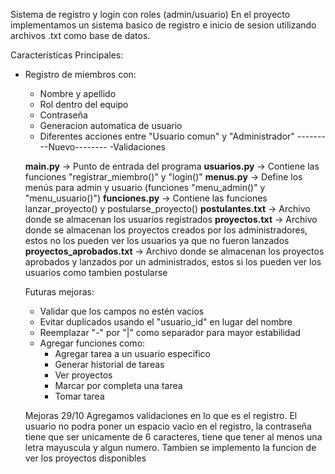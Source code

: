 Sistema de registro y login con roles (admin/usuario)
En el proyecto implementamos un sistema basico de registro e inicio de sesion utilizando archivos .txt como base de datos.

Caracteristicas Principales:
- Registro de miembros con:
  - Nombre y apellido
  - Rol dentro del equipo
  - Contraseña
  - Generacion automatica de usuario
  - Diferentes acciones entre "Usuario comun" y "Administrador"
  ---------Nuevo--------
    -Validaciones

  **main.py** → Punto de entrada del programa
  **usuarios.py** → Contiene las funciones "registrar_miembro()" y "login()"
  **menus.py** → Define los menús para admin y usuario (funciones "menu_admin()" y "menu_usuario()")
  **funciones.py** → Contiene las funciones lanzar_proyecto() y postularse_proyecto()
  **postulantes.txt** → Archivo donde se almacenan los usuarios registrados
  **proyectos.txt** → Archivo donde se almacenan los proyectos creados por los administradores, estos no los pueden ver los usuarios ya que no fueron lanzados
  **proyectos_aprobados.txt** → Archivo donde se almacenan los proyectos aprobados y lanzados por un administrados, estos si los pueden ver los usuarios como tambien postularse

  Futuras mejoras:
  - Validar que los campos no estén vacíos
  - Evitar duplicados usando el "usuario_id" en lugar del nombre
  - Reemplazar "-" por "|" como separador para mayor estabilidad
  - Agregar funciones como:
    - Agregar tarea a un usuario especifico
    - Generar historial de tareas
    - Ver proyectos
    - Marcar por completa una tarea
    - Tomar tarea

  Mejoras 29/10
  Agregamos validaciones en lo que es el registro. El usuario no podra poner un espacio vacio en el registro, la contraseña tiene que ser unicamente de 6 caracteres, tiene que tener al menos una letra mayuscula y algun numero.
  Tambien se implemento la funcion de ver los proyectos disponibles
